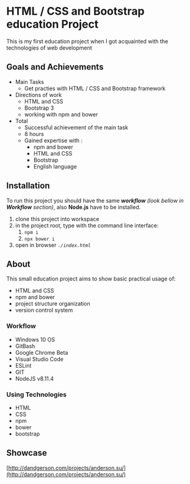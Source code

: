 # HTML / CSS and Bootstrap education Project

This is my first education project when I got acquainted with the technologies of web development

## Goals and Achievements

* Main Tasks
  * Get practies with HTML / CSS and Bootstrap framework
* Directions of work
  * HTML and CSS
  * Bootstrap 3
  * working with npm and bower
* Total
  * Successful achievement of the main task
  * 8 hours
  * Gained expertise with :
    * npm and bower
    * HTML and CSS
    * Bootstrap
    * English language

## Installation

To run this project you should have the same **_workflow_** *(look bellow in **Workflow** section)*, also **Node.js** have to be installed.

1. clone this project into workspace
2. in the project root, type with the command line interface:
   1. `npm i`
   2. `npx bower i`
3. open in browser *`./index.html`*

## About

This small education project aims to show basic practical usage of:

* HTML and CSS
* npm and bower
* project structure organization
* version control system

### Workflow

* Windows 10 OS
* GitBash
* Google Chrome Beta
* Visual Studio Code
* ESLint
* GIT
* NodeJS v8.11.4

### Using Technologies

* HTML
* CSS
* npm
* bower
* bootstrap

## Showcase

[http://dandgerson.com/projects/anderson.su/](http://dandgerson.com/projects/anderson.su/)